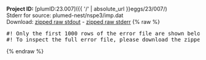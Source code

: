 **Project ID:** [plumID:23.007]({{ '/' | absolute_url }}eggs/23/007/)  
Stderr for source:  plumed-nest/nspe3/imp.dat   
Download: [zipped raw stdout](imp.dat.plumed_master.stdout.txt.zip) - [zipped raw stderr](imp.dat.plumed_master.stderr.txt.zip) 
{% raw %}
<pre>
#! Only the first 1000 rows of the error file are shown below
#! To inspect the full error file, please download the zipped raw stderr file above
</pre>
{% endraw %}
